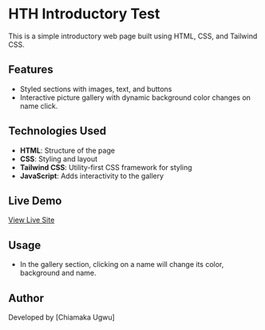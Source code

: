 # HTH Introductory Test

This is a simple introductory web page built using HTML, CSS, and Tailwind CSS.

## Features
- Styled sections with images, text, and buttons
- Interactive picture gallery with dynamic background color changes on name click.

## Technologies Used
- **HTML**: Structure of the page
- **CSS**: Styling and layout
- **Tailwind CSS**: Utility-first CSS framework for styling
- **JavaScript**: Adds interactivity to the gallery

## Live Demo
[View Live Site](https://hth-introductory-test.vercel.app/)

## Usage
- In the gallery section, clicking on a name will change its color, background and name.

## Author
Developed by [Chiamaka Ugwu]

